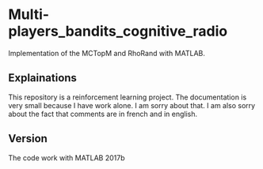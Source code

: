 # Multi-players_bandits_cognitive_radio
Implementation of the MCTopM and RhoRand with MATLAB.

## Explainations
This repository is a reinforcement learning project. The documentation is very small because I have work alone. I am sorry about that. I am also sorry about the fact that comments are in french and in english.

## Version
The code work with MATLAB 2017b
